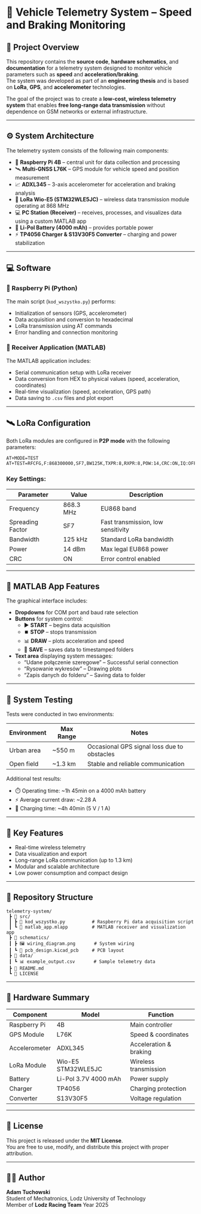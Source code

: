 # 🚗 Vehicle Telemetry System – Speed and Braking Monitoring

## 📘 Project Overview

This repository contains the **source code**, **hardware schematics**, and **documentation** for a telemetry system designed to monitor vehicle parameters such as **speed** and **acceleration/braking**.  
The system was developed as part of an **engineering thesis** and is based on **LoRa**, **GPS**, and **accelerometer** technologies.

The goal of the project was to create a **low-cost, wireless telemetry system** that enables **free long-range data transmission** without dependence on GSM networks or external infrastructure.

---

## ⚙️ System Architecture

The telemetry system consists of the following main components:

- 🧠 **Raspberry Pi 4B** – central unit for data collection and processing  
- 🛰️ **Multi-GNSS L76K** – GPS module for vehicle speed and position measurement  
- 📈 **ADXL345** – 3-axis accelerometer for acceleration and braking analysis  
- 📡 **LoRa Wio-E5 (STM32WLE5JC)** – wireless data transmission module operating at 868 MHz  
- 💻 **PC Station (Receiver)** – receives, processes, and visualizes data using a custom MATLAB app  
- 🔋 **Li-Pol Battery (4000 mAh)** – provides portable power  
- ⚡ **TP4056 Charger & S13V30F5 Converter** – charging and power stabilization  

---

## 💻 Software

### 🐍 Raspberry Pi (Python)
The main script (`kod_wszystko.py`) performs:
- Initialization of sensors (GPS, accelerometer)  
- Data acquisition and conversion to hexadecimal  
- LoRa transmission using AT commands  
- Error handling and connection monitoring  

### 🧮 Receiver Application (MATLAB)
The MATLAB application includes:
- Serial communication setup with LoRa receiver  
- Data conversion from HEX to physical values (speed, acceleration, coordinates)  
- Real-time visualization (speed, acceleration, GPS path)  
- Data saving to `.csv` files and plot export  

---

## 🛰️ LoRa Configuration

Both LoRa modules are configured in **P2P mode** with the following parameters:

```bash
AT+MODE=TEST
AT+TEST=RFCFG,F:868300000,SF7,BW125K,TXPR:8,RXPR:8,POW:14,CRC:ON,IQ:OFF,NET:OFF
```

### Key Settings:
| Parameter | Value | Description |
|------------|--------|-------------|
| Frequency | 868.3 MHz | EU868 band |
| Spreading Factor | SF7 | Fast transmission, low sensitivity |
| Bandwidth | 125 kHz | Standard LoRa bandwidth |
| Power | 14 dBm | Max legal EU868 power |
| CRC | ON | Error control enabled |

---

## 🧰 MATLAB App Features

The graphical interface includes:

- **Dropdowns** for COM port and baud rate selection  
- **Buttons** for system control:
  - ▶️ **START** – begins data acquisition  
  - ⏹️ **STOP** – stops transmission  
  - 📊 **DRAW** – plots acceleration and speed  
  - 💾 **SAVE** – saves data to timestamped folders  
- **Text area** displaying system messages:
  - “Udane połączenie szeregowe” – Successful serial connection  
  - “Rysowanie wykresów” – Drawing plots  
  - “Zapis danych do folderu” – Saving data to folder  

---

## 🧪 System Testing

Tests were conducted in two environments:

| Environment | Max Range | Notes |
|--------------|------------|-------|
| Urban area | ~550 m | Occasional GPS signal loss due to obstacles |
| Open field | ~1.3 km | Stable and reliable communication |

Additional test results:
- ⏱️ Operating time: ~1h 45min on a 4000 mAh battery  
- ⚡ Average current draw: ~2.28 A  
- 🔌 Charging time: ~4h 40min (5 V / 1 A)

---

## 🚀 Key Features

- Real-time wireless telemetry  
- Data visualization and export  
- Long-range LoRa communication (up to 1.3 km)  
- Modular and scalable architecture  
- Low power consumption and compact design  

---

## 📂 Repository Structure

```
telemetry-system/
 ┣ 📂 src/
 ┃ ┣ 📜 kod_wszystko.py          # Raspberry Pi data acquisition script
 ┃ ┗ 📜 matlab_app.mlapp         # MATLAB receiver and visualization app
 ┣ 📂 schematics/
 ┃ ┣ 🖼️ wiring_diagram.png       # System wiring
 ┃ ┗ 🧩 pcb_design.kicad_pcb     # PCB layout
 ┣ 📂 data/
 ┃ ┗ 📊 example_output.csv       # Sample telemetry data
 ┣ 📜 README.md
 ┗ 📜 LICENSE
```

---

## 🔧 Hardware Summary

| Component | Model | Function |
|------------|--------|-----------|
| Raspberry Pi | 4B | Main controller |
| GPS Module | L76K | Speed & coordinates |
| Accelerometer | ADXL345 | Acceleration & braking |
| LoRa Module | Wio-E5 STM32WLE5JC | Wireless transmission |
| Battery | Li-Pol 3.7V 4000 mAh | Power supply |
| Charger | TP4056 | Charging protection |
| Converter | S13V30F5 | Voltage regulation |

---

## 📜 License

This project is released under the **MIT License**.  
You are free to use, modify, and distribute this project with proper attribution.

---

## 👨‍💻 Author

**Adam Tuchowski**  
Student of Mechatronics, Lodz University of Technology  
Member of **Lodz Racing Team**
Year 2025
